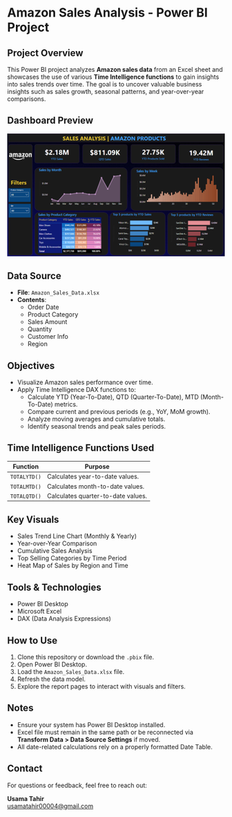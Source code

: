 # Amazon Sales Analysis - Power BI Project

## Project Overview

This Power BI project analyzes **Amazon sales data** from an Excel sheet and showcases the use of various **Time Intelligence functions** to gain insights into sales trends over time. The goal is to uncover valuable business insights such as sales growth, seasonal patterns, and year-over-year comparisons.

## Dashboard Preview

![Amazon Sales Dashboard](https://github.com/Usama00004/Amazon-Sales-Analysis/blob/main/Dashboard_Image.png)

## Data Source

- **File**: `Amazon_Sales_Data.xlsx`
- **Contents**:
  - Order Date
  - Product Category
  - Sales Amount
  - Quantity
  - Customer Info
  - Region

## Objectives

- Visualize Amazon sales performance over time.
- Apply Time Intelligence DAX functions to:
  - Calculate YTD (Year-To-Date), QTD (Quarter-To-Date), MTD (Month-To-Date) metrics.
  - Compare current and previous periods (e.g., YoY, MoM growth).
  - Analyze moving averages and cumulative totals.
  - Identify seasonal trends and peak sales periods.

## Time Intelligence Functions Used

| Function       | Purpose                         |
|----------------|----------------------------------|
| `TOTALYTD()`   | Calculates year-to-date values.  |
| `TOTALMTD()`   | Calculates month-to-date values. |
| `TOTALQTD()`   | Calculates quarter-to-date values.|

## Key Visuals

- Sales Trend Line Chart (Monthly & Yearly)
- Year-over-Year Comparison
- Cumulative Sales Analysis
- Top Selling Categories by Time Period
- Heat Map of Sales by Region and Time

## Tools & Technologies

- Power BI Desktop
- Microsoft Excel
- DAX (Data Analysis Expressions)

## How to Use

1. Clone this repository or download the `.pbix` file.
2. Open Power BI Desktop.
3. Load the `Amazon_Sales_Data.xlsx` file.
4. Refresh the data model.
5. Explore the report pages to interact with visuals and filters.

## Notes

- Ensure your system has Power BI Desktop installed.
- Excel file must remain in the same path or be reconnected via **Transform Data > Data Source Settings** if moved.
- All date-related calculations rely on a properly formatted Date Table.

## Contact

For questions or feedback, feel free to reach out:

**Usama Tahir**  
usamatahir00004@gmail.com
